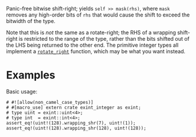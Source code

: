 Panic-free bitwise shift-right; yields `self >> mask(rhs)`, where `mask` removes
any high-order bits of `rhs` that would cause the shift to exceed the bitwidth
of the type.

Note that this is *not* the same as a rotate-right; the RHS of a wrapping
shift-right is restricted to the range of the type, rather than the bits shifted
out of the LHS being returned to the other end. The primitive integer types all
implement a [`rotate_right`] function, which may be what you want instead.

[`rotate_right`]: Self::rotate_right

# Examples

Basic usage:

```
# #![allow(non_camel_case_types)]
# #[macro_use] extern crate exint_integer as exint;
# type uint = exint::uint<4>;
# type int  = exint::int<4>;
assert_eq!(uint!(128).wrapping_shr(7), uint!(1));
assert_eq!(uint!(128).wrapping_shr(128), uint!(128));
```
